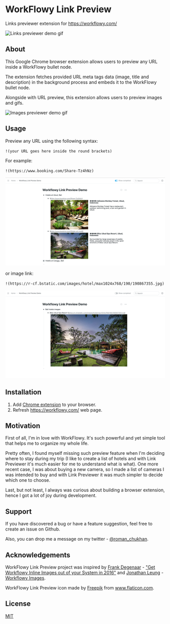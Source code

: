 # WorkFlowy Link Preview

Links previewer extension for https://workflowy.com/

![Links previewer demo gif](resources/demo/demo-gif1.gif)

## About

This Google Chrome browser extension allows users to preview any URL inside a WorkFlowy bullet node.

The extension fetches provided URL meta tags data (image, title and description) in the background process and embeds it to the WorkFlowy bullet node.

Alongside with URL preview, this extension allows users to preview images and gifs.

![Images previewer demo gif](resources/demo/demo-gif2.gif)

## Usage

Preview any URL using the following syntax:

`!(your URL goes here inside the round brackets)`

For example:

`!(https://www.booking.com/Share-Tz4hNz)`

![Links previewer demo pic](resources/demo/demo-pic1.png)

or image link:

`!(https://r-cf.bstatic.com/images/hotel/max1024x768/190/190867355.jpg)`

![Images previewer demo pic](resources/demo/demo-pic2.png)

## Installation

1. Add [Chrome extension](link_to_chrome_market) to your browser.
2. Refresh https://workflowy.com/ web page.

## Motivation

First of all, I'm in love with WorkFlowy. It's such powerful and yet simple tool that helps me to organize my whole life.

Pretty often, I found myself missing such preview feature when I'm deciding where to stay during my trip (I like to create a list of hotels and with Link Previewer it's much easier for me to understand what is what).
One more recent case, I was about buying a new camera, so I made a list of cameras I was intended to buy and with Link Previewer it was much simpler to decide which one to choose.

Last, but not least, I always was curious about building a browser extension, hence I got a lot of joy during development.

## Support

If you have discovered a bug or have a feature suggestion, feel free to create an issue on Github.

Also, you can drop me a message on my twitter - [@roman_chukhan](https://twitter.com/roman_chukhan).

## Acknowledgements

WorkFlowy Link Preview project was inspired by [Frank Degenaar](https://twitter.com/ProMashUp) - ["Get Workflowy Inline Images out of your System in 2016"](https://blog.workflowy.com/2016/01/06/inline-images/) and [Jonathan Leung](https://github.com/jonleung) - [Workflowy Images](http://jonl.org/hexo-blog/workflowy-images/).

WorkFlowy Link Preview icon made by [Freepik](https://www.flaticon.com/authors/freepik) from www.flaticon.com.

## License

[MIT](LICENSE)
